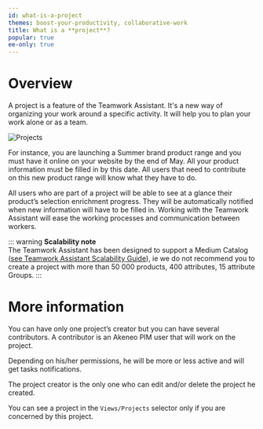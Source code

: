 ```yaml
---
id: what-is-a-project
themes: boost-your-productivity, collaborative-work
title: What is a **project**?
popular: true
ee-only: true
---
```


# Overview
A project is a feature of the Teamwork Assistant. It's a new way of organizing your work around a specific activity. It will help you to plan your work alone or as a team.

![Projects](../img/Products_What-is-a-project.svg)

For instance, you are launching a Summer brand product range and you must have it online on your website by the end of May. All your product information must be filled in by this date. All users that need to contribute on this new product range will know what they have to do.

All users who are part of a project will be able to see at a glance their product’s selection enrichment progress. They will be automatically notified when new information will have to be filled in. Working with the Teamwork Assistant will ease the working processes and communication between workers.

::: warning
**Scalability note**  
The Teamwork Assistant has been designed to support a Medium Catalog ([see Teamwork Assistant Scalability Guide](https://docs.akeneo.com/2.0/technical_overview/teamwork_assistant/scalability_guide.html#teamwork-assistant-scalability-guide)), ie we do not recommend you to create a project with more than 50 000 products, 400 attributes, 15 attribute Groups.
:::

# More information

You can have only one project’s creator but you can have several contributors. A contributor is an Akeneo PIM user that will work on the project.

Depending on his/her permissions, he will be more or less active and will get tasks notifications.

The project creator is the only one who can edit and/or delete the project he created.

You can see a project in the `Views/Projects` selector only if you are concerned by this project.
